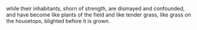 while their inhabitants, shorn of strength, are dismayed and confounded, and have become like plants of the field and like tender grass, like grass on the housetops, blighted before it is grown.
